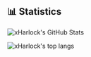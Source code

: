 ## 📊 Statistics
![xHarlock's GitHub Stats](https://github-readme-stats.vercel.app/api?username=xHarlock&show_icons=true&theme=tokyonight)

![xHarlock's top langs](https://github-readme-stats.vercel.app/api/top-langs/?username=xHarlock&layout=compact&langs_count=6&theme=tokyonight)
